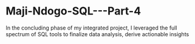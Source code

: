# Maji-Ndogo-SQL---Part-4
In the concluding phase of my integrated project, I leveraged the full spectrum of SQL tools to finalize data analysis, derive actionable insights
